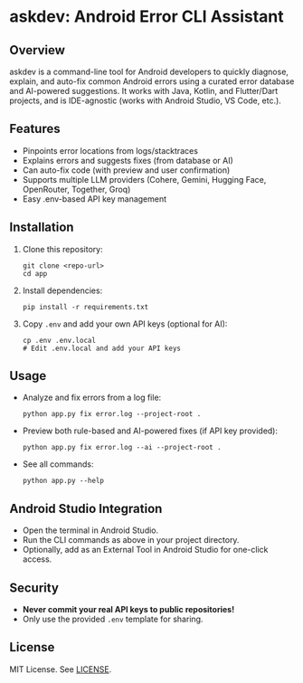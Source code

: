 # askdev: Android Error CLI Assistant

## Overview
askdev is a command-line tool for Android developers to quickly diagnose, explain, and auto-fix common Android errors using a curated error database and AI-powered suggestions. It works with Java, Kotlin, and Flutter/Dart projects, and is IDE-agnostic (works with Android Studio, VS Code, etc.).

## Features
- Pinpoints error locations from logs/stacktraces
- Explains errors and suggests fixes (from database or AI)
- Can auto-fix code (with preview and user confirmation)
- Supports multiple LLM providers (Cohere, Gemini, Hugging Face, OpenRouter, Together, Groq)
- Easy .env-based API key management

## Installation
1. Clone this repository:
   ```
   git clone <repo-url>
   cd app
   ```
2. Install dependencies:
   ```
   pip install -r requirements.txt
   ```
3. Copy `.env` and add your own API keys (optional for AI):
   ```
   cp .env .env.local
   # Edit .env.local and add your API keys
   ```

## Usage
- Analyze and fix errors from a log file:
  ```
  python app.py fix error.log --project-root .
  ```
- Preview both rule-based and AI-powered fixes (if API key provided):
  ```
  python app.py fix error.log --ai --project-root .
  ```
- See all commands:
  ```
  python app.py --help
  ```

## Android Studio Integration
- Open the terminal in Android Studio.
- Run the CLI commands as above in your project directory.
- Optionally, add as an External Tool in Android Studio for one-click access.

## Security
- **Never commit your real API keys to public repositories!**
- Only use the provided `.env` template for sharing.

## License
MIT License. See [LICENSE](LICENSE).

